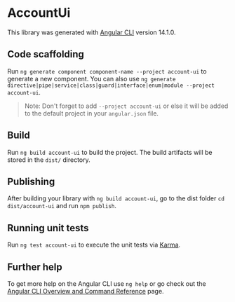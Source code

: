 # AccountUi

This library was generated with [Angular CLI](https://github.com/angular/angular-cli) version 14.1.0.

## Code scaffolding

Run `ng generate component component-name --project account-ui` to generate a new component. You can also use `ng generate directive|pipe|service|class|guard|interface|enum|module --project account-ui`.
> Note: Don't forget to add `--project account-ui` or else it will be added to the default project in your `angular.json` file. 

## Build

Run `ng build account-ui` to build the project. The build artifacts will be stored in the `dist/` directory.

## Publishing

After building your library with `ng build account-ui`, go to the dist folder `cd dist/account-ui` and run `npm publish`.

## Running unit tests

Run `ng test account-ui` to execute the unit tests via [Karma](https://karma-runner.github.io).

## Further help

To get more help on the Angular CLI use `ng help` or go check out the [Angular CLI Overview and Command Reference](https://angular.io/cli) page.
